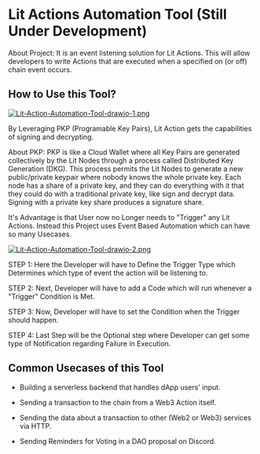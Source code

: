 
# Lit Actions Automation Tool (Still Under Development)

About Project: It is an event listening solution for Lit Actions. This will allow developers to write Actions that are executed when a specified on (or off) chain event occurs.


## How to Use this Tool?

[![Lit-Action-Automation-Tool-drawio-1.png](https://i.postimg.cc/MH7XXx0w/Lit-Action-Automation-Tool-drawio-1.png)](https://postimg.cc/hQGK3k3Z)

By Leveraging PKP (Programable Key Pairs), Lit Action gets the capabilities of signing and decrypting.

About PKP: PKP is like a Cloud Wallet where all Key Pairs are generated collectively by the Lit Nodes through a process called Distributed Key Generation (DKG). This process permits the Lit Nodes to generate a new public/private keypair where nobody knows the whole private key. Each node has a share of a private key, and they can do everything with it that they could do with a traditional private key, like sign and decrypt data. Signing with a private key share produces a signature share.

It's Advantage is that User now no Longer needs to "Trigger" any Lit Actions. Instead this Project uses Event Based Automation which can have so many Usecases.

[![Lit-Action-Automation-Tool-drawio-2.png](https://i.postimg.cc/SN0Y71j3/Lit-Action-Automation-Tool-drawio-2.png)](https://postimg.cc/F1ZKhZyV)

STEP 1: Here the Developer will have to Define the Trigger Type which Determines which type of event the action will be listening to.

STEP 2: Next, Developer will have to add a Code which will run whenever a "Trigger" Condition is Met.

STEP 3: Now, Developer will have to set the Condition when the Trigger should happen.

STEP 4: Last Step will be the Optional step where Developer can get some type of Notification regarding Failure in Execution.



## Common Usecases of this Tool

- Building a serverless backend that handles dApp users' input.

- Sending a transaction to the chain from a Web3 Action itself.

- Sending the data about a transaction to other (Web2 or Web3) services via HTTP.

- Sending Reminders for Voting in a DAO proposal on Discord.



